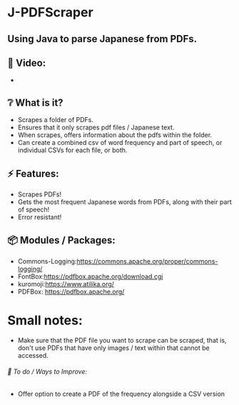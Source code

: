 # J-PDFScraper

## Using Java to parse Japanese from PDFs.

## :cinema: Video:
* 

## :grey_question: What is it?
* Scrapes a folder of PDFs. 
* Ensures that it only scrapes pdf files / Japanese text.
* When scrapes, offers information about the pdfs within the folder.
* Can create a combined csv of word frequency and part of speech, or individual CSVs for each file, or both.
## :zap: Features:
* Scrapes PDFs!
* Gets the most frequent Japanese words from PDFs, along with their part of speech!
* Error resistant!

## :package: Modules / Packages:
* Commons-Logging:https://commons.apache.org/proper/commons-logging/
* FontBox:https://pdfbox.apache.org/download.cgi
* kuromoji:https://www.atilika.org/
* PDFBox: https://pdfbox.apache.org/

# Small notes:
* Make sure that the PDF file you want to scrape can be scraped, that is, don't use PDFs that have only images / text within that cannot be accessed.


###### :hammer: To do / Ways to Improve:
* Offer option to create a PDF of the frequency alongside a CSV version
